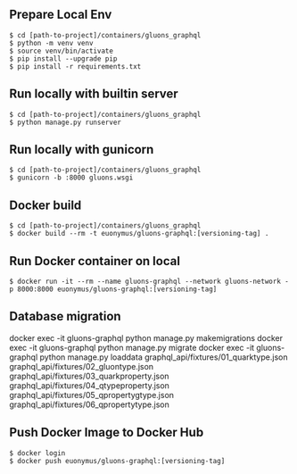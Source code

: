 
## Prepare Local Env

```
$ cd [path-to-project]/containers/gluons_graphql
$ python -m venv venv
$ source venv/bin/activate
$ pip install --upgrade pip
$ pip install -r requirements.txt

```

## Run locally with builtin server

```
$ cd [path-to-project]/containers/gluons_graphql
$ python manage.py runserver
```

## Run locally with gunicorn

```
$ cd [path-to-project]/containers/gluons_graphql
$ gunicorn -b :8000 gluons.wsgi
```


## Docker build

```
$ cd [path-to-project]/containers/gluons_graphql
$ docker build --rm -t euonymus/gluons-graphql:[versioning-tag] .
```

## Run Docker container on local

```
$ docker run -it --rm --name gluons-graphql --network gluons-network -p 8000:8000 euonymus/gluons-graphql:[versioning-tag]
```

## Database migration

docker exec -it gluons-graphql python manage.py makemigrations
docker exec -it gluons-graphql python manage.py migrate
docker exec -it gluons-graphql python manage.py loaddata graphql_api/fixtures/01_quarktype.json graphql_api/fixtures/02_gluontype.json graphql_api/fixtures/03_quarkproperty.json graphql_api/fixtures/04_qtypeproperty.json graphql_api/fixtures/05_qpropertygtype.json graphql_api/fixtures/06_qpropertytype.json

## Push Docker Image to Docker Hub

```
$ docker login
$ docker push euonymus/gluons-graphql:[versioning-tag]
```

